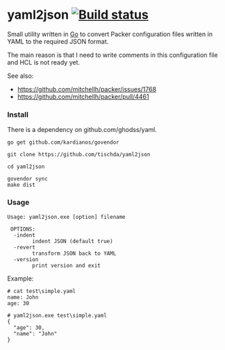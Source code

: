 ﻿# yaml2json [![Build status](https://ci.appveyor.com/api/projects/status/l3a401e7voipe8sa/branch/master?svg=true)](https://ci.appveyor.com/project/tischda/yaml2json/branch/master)

Small utility written in [Go](https://www.golang.org) to convert Packer configuration files
written in YAML to the required JSON format.

The main reason is that I need to write comments in this configuration file and HCL is not ready yet.

See also:
   * https://github.com/mitchellh/packer/issues/1768
   * https://github.com/mitchellh/packer/pull/4461


### Install

There is a dependency on github.com/ghodss/yaml.

~~~
go get github.com/kardianos/govendor

git clone https://github.com/tischda/yaml2json

cd yaml2json

govendor sync
make dist
~~~

### Usage

~~~
Usage: yaml2json.exe [option] filename

 OPTIONS:
  -indent
        indent JSON (default true)
  -revert
        transform JSON back to YAML
  -version
        print version and exit
~~~

Example:

~~~
# cat test\simple.yaml
name: John
age: 30

# yaml2json.exe test\simple.yaml
{
  "age": 30,
  "name": "John"
}
~~~
